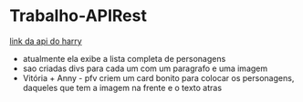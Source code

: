 # Trabalho-APIRest

[link da api do harry](https://hp-api.onrender.com/)

- atualmente ela exibe a lista completa de personagens
- sao criadas divs para cada um com um paragrafo e uma imagem
- Vitória + Anny - pfv criem um card bonito para colocar os personagens, daqueles que tem a imagem na frente e o texto atras
